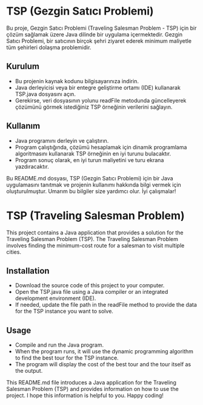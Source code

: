 # TSP (Gezgin Satıcı Problemi)

Bu proje, Gezgin Satıcı Problemi (Traveling Salesman Problem - TSP) için bir çözüm sağlamak üzere Java dilinde bir uygulama içermektedir. Gezgin Satıcı Problemi, bir satıcının birçok şehri ziyaret ederek minimum maliyetle tüm şehirleri dolaşma problemidir.

## Kurulum

- Bu projenin kaynak kodunu bilgisayarınıza indirin.
- Java derleyicisi veya bir entegre geliştirme ortamı (IDE) kullanarak TSP.java dosyasını açın.
- Gerekirse, veri dosyasının yolunu readFile metodunda güncelleyerek çözümünü görmek istediğiniz TSP örneğinin verilerini sağlayın.

## Kullanım

- Java programını derleyin ve çalıştırın.
- Program çalıştığında, çözümü hesaplamak için dinamik programlama algoritmasını kullanarak TSP örneğinin en iyi turunu bulacaktır.
- Program sonuç olarak, en iyi turun maliyetini ve turu ekrana yazdıracaktır.

Bu README.md dosyası, TSP (Gezgin Satıcı Problemi) için bir Java uygulamasını tanıtmak ve projenin kullanımı hakkında bilgi vermek için oluşturulmuştur. Umarım bu bilgiler size yardımcı olur. İyi çalışmalar!

# TSP (Traveling Salesman Problem)

This project contains a Java application that provides a solution for the Traveling Salesman Problem (TSP). The Traveling Salesman Problem involves finding the minimum-cost route for a salesman to visit multiple cities.

## Installation

- Download the source code of this project to your computer.
- Open the TSP.java file using a Java compiler or an integrated development environment (IDE).
- If needed, update the file path in the readFile method to provide the data for the TSP instance you want to solve.

## Usage

- Compile and run the Java program.
- When the program runs, it will use the dynamic programming algorithm to find the best tour for the TSP instance.
- The program will display the cost of the best tour and the tour itself as the output.

This README.md file introduces a Java application for the Traveling Salesman Problem (TSP) and provides information on how to use the project. I hope this information is helpful to you. Happy coding!
